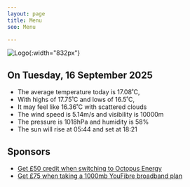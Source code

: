 ```yaml
---
layout: page
title: Menu
seo: Menu

---
```


![Logo](/images/logo.jpg){:width="832px"}

<!-- weather_marker starts -->
## On Tuesday, 16 September 2025

- The average temperature today is 17.08˚C,
- With highs of 17.75˚C and lows of 16.5˚C,
- It may feel like 16.36˚C with scattered clouds
- The wind speed is 5.14m/s and visibility is 10000m
- The pressure is 1018hPa and humidity is 58%
- The sun will rise at 05:44 and set at 18:21

<!-- weather_marker ends -->

## Sponsors

- [Get £50 credit when switching to Octopus Energy](https://bit.ly/3oD1nnS)
- [Get £75 when taking a 1000mb YouFibre broadband plan](https://aklam.io/91zWhU?)

